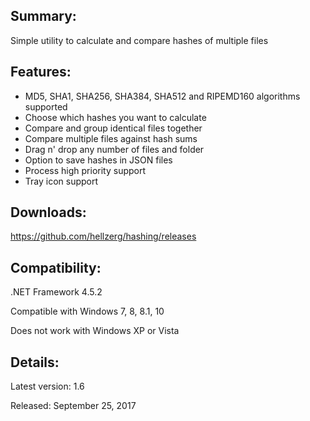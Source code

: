 ## Summary: ##

Simple utility to calculate and compare hashes of multiple files

## Features: ##

* MD5, SHA1, SHA256, SHA384, SHA512 and RIPEMD160 algorithms supported
* Choose which hashes you want to calculate
* Compare and group identical files together
* Compare multiple files against hash sums
* Drag n' drop any number of files and folder
* Option to save hashes in JSON files
* Process high priority support
* Tray icon support

## Downloads: ##
https://github.com/hellzerg/hashing/releases

## Compatibility: ##

.NET Framework 4.5.2

Compatible with Windows 7, 8, 8.1, 10

Does not work with Windows XP or Vista

## Details: ##

Latest version: 1.6

Released: September 25, 2017